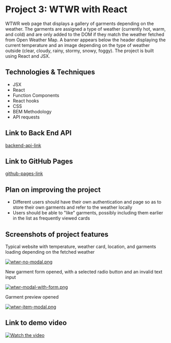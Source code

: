# Project 3: WTWR with React

WTWR web page that displays a gallery of garments depending on the weather. The garments are assigned a type of weather (currently hot, warm, and cold) and are only added to the DOM if they match the weather fetched from Open Weather Map. A banner appears below the header displaying the current temperature and an image depending on the type of weather outside (clear, cloudy, rainy, stormy, snowy, foggy). The project is built using React and JSX.

## Technologies & Techniques

- JSX
- React
- Function Components
- React hooks
- CSS
- BEM Methodology
- API requests

## Link to Back End API

[backend-api-link](https://github.com/marzahlde09/se_project_express)

## Link to GitHub Pages

[github-pages-link](https://marzahlde09.github.io/se_project_react/)

## Plan on improving the project

- Different users should have their own authentication and page so as to store their own garments and refer to the weather locally
- Users should be able to "like" garments, possibly including them earlier in the list as frequently viewed cards

## Screenshots of project features

Typical website with temperature, weather card, location, and garments loading depending on the fetched weather

[![wtwr-no-modal.png](https://i.postimg.cc/02bYy3cb/wtwr-no-modal.png)](https://postimg.cc/fJQtHH4N)

New garment form opened, with a selected radio button and an invalid text input

[![wtwr-modal-with-form.png](https://i.postimg.cc/7hQSNMYH/wtwr-modal-with-form.png)](https://postimg.cc/MfVc6BQN)

Garment preview opened

[![wtwr-item-modal.png](https://i.postimg.cc/nVdKZZKy/wtwr-item-modal.png)](https://postimg.cc/w3mRcCG2)

## Link to demo video

[![Watch the video](https://i.postimg.cc/02bYy3cb/wtwr-no-modal.png)](https://youtu.be/QU7gyVU-UBw)
